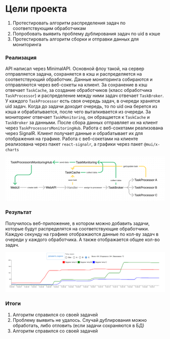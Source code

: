 # Цели проекта

1. Протестировать алгоритм распределения задач по соответствующим обработчикам
2. Попробовать выявить проблему дублирования задач по uid в кэше
3. Протестировать алгоритм сборки и отправки данных для мониторинга

### Реализация

API написал через MinimalAPI. Основной флоу такой, на сервер отправляется задача, сохраняется в кэш и распределяется на соответствующий обработчик. Данные мониторинга собираются и отправляются через веб-сокеты на клиент.
За сохранение в кэш отвечает `TaskCache`, за создание обработчиков (класс обработчика `TaskProcessor`) и распределение между ними задач отвечает `TaskBroker`. У каждого `TaskProcessor` есть своя очередь задач, в очереди хранятся uid задач.
Когда до задачи доходит очередь, то по uid она берется из кэша и обрабатывается, после чего выталкивается из очереди. За мониторинг отвечает `TaskMonitoring`, он обращается к `TaskCache` и `TaskBroker` за данными.
После сбора данных отправляет их на клиент через `TaskProcessorsMonitoringHub`. Работа с веб-сокетами реализована через SignalR. Клиент получает данные и обрабатывает их для отображения на графике. 
Работа с веб-сокетами на клиенте реализована через пакет `react-signalr`, а графики через пакет `@mui/x-charts` 

![AppScheme](https://github.com/Koichi-hub/TaskBrokerSandbox/blob/master/resources/app-scheme.png)

### Результат

Получилось веб-приложение, в котором можно добавить задачи, которые будут распределятся на соответствующие обработчики. Каждую секунду на графике отображаются данные по кол-ву задач в очереди у каждого обработчика.
А также отображается общее кол-во задач.

![UIChart](https://github.com/Koichi-hub/TaskBrokerSandbox/blob/master/resources/ui_chart.png)

### Итоги

1. Алгоритм справился со своей задачей
2. Проблему выявить не удалось. Случай дублирования можно обработать, либо отловить (если задачи сохраняются в БД)
3. Алгоритм справился со своей задачей 
